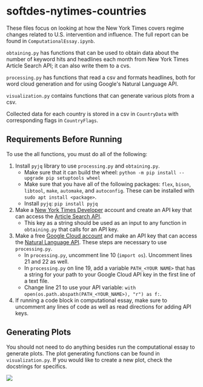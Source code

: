# softdes-nytimes-countries

These files focus on looking at how the New York Times covers regime changes related to U.S. intervention and influence.
The full report can be found in `ComputationalEssay.ipynb`. 

`obtaining.py` has functions that can be used to obtain data about the number of keyword hits and headlines each month from New York Times Article Search API; it can also write them to a cvs. 

`processing.py` has functions that read a csv and formats headlines, both for word cloud generation and for using Google's Natural Language API. 

`visualization.py` contains functions that can generate various plots from a csv.

Collected data for each country is stored in a csv in `CountryData` with corresponding flags in `CountryFlags`.

## Requirements Before Running
To use the all functions, you must do all of the following:
1. Install `pyjq` library to use `processing.py` and `obtaining.py`.
    - Make sure that it can build the wheel: `python -m pip install --upgrade pip setuptools wheel`
    - Make sure that you have all of the following packages: `flex`, `bison`, `libtool`, `make`, `automake`, and `autoconfig`. These can be installed with `sudo apt install <package>`.
    - Install `pyjq`: `pip install pyjq` 
2. Make a [New York Times Developer](https://developer.nytimes.com/) account and create an API key that can access the [Article Search API](https://developer.nytimes.com/docs/articlesearch-product/1/overview). 
    - This key as a string should be used as an input to any function in `obtaining.py` that calls for an API key. 
3. Make a free [Google Cloud account](https://cloud.google.com/) and make an API key that can access the [Natural Language API](https://cloud.google.com/natural-language). These steps are necessary to use `processing.py`.
    - In `processing.py`, uncomment line 10 (`import os`). Uncomment lines 21 and 22 as well.
    - In `processing.py` on line 19, add a variable `PATH_<YOUR NAME>` that has a string for your path to your Google Cloud API key in the first line of a text file. 
    - Change line 21 to use your API variable: `with open(os.path.abspath(PATH_<YOUR_NAME>), "r") as f:`. 
4. If running a code block in computational essay, make sure to uncomment any lines of code as well as read directions for adding API keys.

## Generating Plots
You should not need to do anything besides run the computational essay to generate plots. The plot generating functions can be found in `visualization.py`. If you would like to create a new plot, check the docstrings for specifics.

![](https://developer.nytimes.com/files/poweredby_nytimes_200c.png?v=1583354208354)
